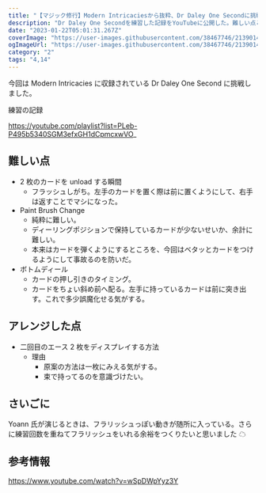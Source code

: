 ```yaml
---
title: "【マジック修行】Modern Intricaciesから抜粋、Dr Daley One Secondに挑戦"
description: "Dr Daley One Secondを練習した記録をYouTubeに公開した。難しい点とアレンジした点を加えて書いている。"
date: "2023-01-22T05:01:31.267Z"
coverImage: "https://user-images.githubusercontent.com/38467746/213901411-6ee91a5b-7b90-439d-9e4f-45f554885283.png"
ogImageUrl: "https://user-images.githubusercontent.com/38467746/213901411-6ee91a5b-7b90-439d-9e4f-45f554885283.png"
category: "2"
tags: "4,14"
---
```


今回は Modern Intricacies に収録されている Dr Daley One Second に挑戦しました。

練習の記録

https://youtube.com/playlist?list=PLeb-P495b5340SGM3efxGH1dCpmcxwVO_

## **難しい点**

- 2 枚のカードを unload する瞬間
  - フラッシュしがち。左手のカードを置く際は前に置くようにして、右手は返すことでマシになった。
- Paint Brush Change
  - 純粋に難しい。
  - ディーリングポジションで保持しているカードが少ないせいか、余計に難しい。
  - 本来はカードを弾くようにするところを、今回はベタッとカードをつけるようにして事故るのを防いだ。
- ボトムディール
  - カードの押し引きのタイミング。
  - カードをちょい斜め前へ配る。左手に持っているカードは前に突き出す。これで多少誤魔化せる気がする。

## **アレンジした点**

- 二回目のエース 2 枚をディスプレイする方法
  - 理由
    - 原案の方法は一枚にみえる気がする。
    - 束で持ってるのを意識づけたい。

## **さいごに**

Yoann 氏が演じるときは、フラリッシュっぽい動きが随所に入っている。さらに練習回数を重ねてフラリッシュをいれる余裕をつくりたいと思いました ☁

## **参考情報**

https://www.youtube.com/watch?v=wSpDWpYyz3Y
